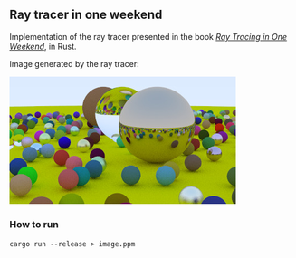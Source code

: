 ## Ray tracer in one weekend

Implementation of the ray tracer presented in the book [_Ray Tracing in One Weekend_](https://raytracing.github.io/books/RayTracingInOneWeekend.html), in Rust.

Image generated by the ray tracer:

![Image generated by the ray tracer](images/image.jpg)

### How to run

```
cargo run --release > image.ppm
```
